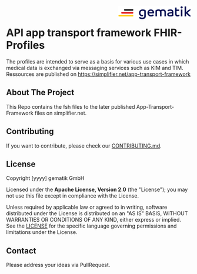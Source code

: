 <img align="right" width="200" height="37" src="Gematik_Logo_Flag.png"/> <br/>
# API app transport framework FHIR-Profiles

The profiles are intended to serve as a basis for various use cases in which medical data is exchanged via messaging services such as KIM and TIM.
Ressources are published on https://simplifier.net/app-transport-framework

## About The Project
This Repo contains the fsh files to the later published App-Transport-Framework files on simplifier.net.

## Contributing

If you want to contribute, please check our [CONTRIBUTING.md](./CONTRIBUTING.md).

## License

Copyright [yyyy] gematik GmbH

Licensed under the **Apache License, Version 2.0** (the "License"); you may not use this file except in compliance with the License.

Unless required by applicable law or agreed to in writing, software distributed under the License is distributed on an "AS IS" BASIS, WITHOUT WARRANTIES OR CONDITIONS OF ANY KIND, either express or implied. See the [LICENSE](./LICENSE) for the specific language governing permissions and limitations under the License.

## Contact

Please address your ideas via PullRequest.
